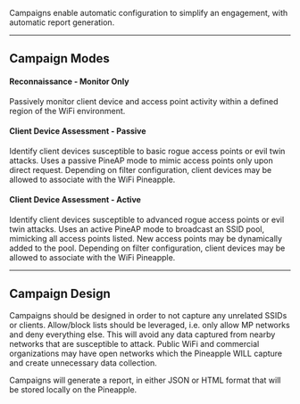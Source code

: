 Campaigns enable automatic configuration to simplify an engagement, with automatic report generation.

---
## Campaign Modes

#### Reconnaissance - Monitor Only

Passively monitor client device and access point activity within a defined region of the WiFi environment.

#### Client Device Assessment - Passive

Identify client devices susceptible to basic rogue access points or evil twin attacks. Uses a passive PineAP mode to mimic access points only upon direct request. Depending on filter configuration, client devices may be allowed to associate with the WiFi Pineapple.

#### Client Device Assessment - Active

Identify client devices susceptible to advanced rogue access points or evil twin attacks. Uses an active PineAP mode to broadcast an SSID pool, mimicking all access points listed. New access points may be dynamically added to the pool. Depending on filter configuration, client devices may be allowed to associate with the WiFi Pineapple.

---
## Campaign Design

Campaigns should be designed in order to not capture any unrelated SSIDs or clients. Allow/block lists should be leveraged, i.e. only allow MP networks and deny everything else. This will avoid any data captured from nearby networks that are susceptible to attack. Public WiFi and commercial organizations may have open networks which the Pineapple WILL capture and create unnecessary data collection. 

Campaigns will generate a report, in either JSON or HTML format that will be stored locally on the Pineapple. 